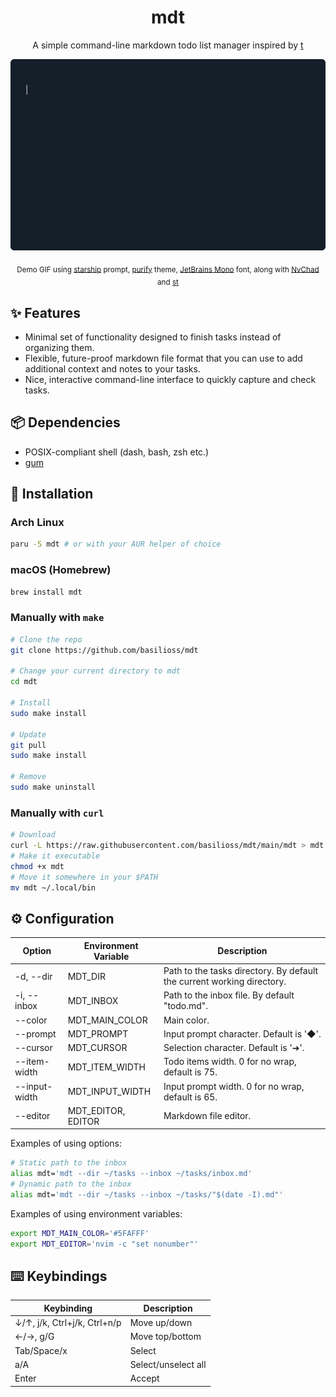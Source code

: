 <div align="center">
  <h1>mdt</h1>
  <p>A simple command-line markdown todo list manager inspired by <a href="https://github.com/sjl/t">t</a></p>
  <img src="mdt.gif" alt="Demo" width="800">
  <p>
    <sub>
      Demo GIF using <a href=https://starship.rs/>starship</a> prompt, <a href=https://github.com/kyoz/purify>purify</a> theme, <a href=https://www.jetbrains.com/lp/mono/>JetBrains Mono</a> font, along with <a href=https://nvchad.com>NvChad</a> and <a href=https://github.com/siduck/st>st</a>
    </sub>
  </p>
</div>
  
## :sparkles: Features

- Minimal set of functionality designed to finish tasks instead of organizing them.
- Flexible, future-proof markdown file format that you can use to add additional context and notes to your tasks.
- Nice, interactive command-line interface to quickly capture and check tasks.

## :package: Dependencies

- POSIX-compliant shell (dash, bash, zsh etc.)
- [gum](https://github.com/charmbracelet/gum#installation)

## :rocket: Installation

### Arch Linux

```sh
paru -S mdt # or with your AUR helper of choice
```

### macOS (Homebrew)

```sh
brew install mdt
```

### Manually with `make`

```sh
# Clone the repo
git clone https://github.com/basilioss/mdt

# Change your current directory to mdt
cd mdt

# Install
sudo make install

# Update
git pull
sudo make install

# Remove
sudo make uninstall
```

### Manually with `curl`

```sh
# Download
curl -L https://raw.githubusercontent.com/basilioss/mdt/main/mdt > mdt
# Make it executable
chmod +x mdt
# Move it somewhere in your $PATH
mv mdt ~/.local/bin
```

## :gear: Configuration

| Option        | Environment Variable  | Description                                                            |
| ------------  | --------------------- | ---------------------------------------------------------------------- |
| -d, --dir     | MDT_DIR               | Path to the tasks directory. By default the current working directory. |
| -i, --inbox   | MDT_INBOX             | Path to the inbox file. By default "todo.md".                          |
| --color       | MDT_MAIN_COLOR        | Main color.                                                            |
| --prompt      | MDT_PROMPT            | Input prompt character. Default is '◆'.                                |
| --cursor      | MDT_CURSOR            | Selection character. Default is '➔'.                                   |
| --item-width  | MDT_ITEM_WIDTH        | Todo items width. 0 for no wrap, default is 75.                        |
| --input-width | MDT_INPUT_WIDTH       | Input prompt width. 0 for no wrap, default is 65.                      |
| --editor      | MDT_EDITOR, EDITOR    | Markdown file editor.                                                  |

Examples of using options:

```sh
# Static path to the inbox
alias mdt='mdt --dir ~/tasks --inbox ~/tasks/inbox.md'
# Dynamic path to the inbox
alias mdt='mdt --dir ~/tasks --inbox ~/tasks/"$(date -I).md"'
```

Examples of using environment variables:

```sh
export MDT_MAIN_COLOR='#5FAFFF'
export MDT_EDITOR='nvim -c "set nonumber"'
```

## :keyboard: Keybindings

| Keybinding                   | Description         |
| ---------------------------- | ------------------- |
| ↓/↑, j/k, Ctrl+j/k, Ctrl+n/p | Move up/down        |
| ←/→, g/G                     | Move top/bottom     |
| Tab/Space/x                  | Select              |
| a/A                          | Select/unselect all |
| Enter                        | Accept              |

